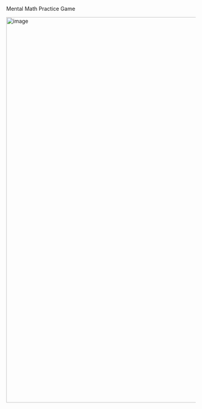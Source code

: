 Mental Math Practice Game

<img width="1919" height="1024" alt="image" src="https://github.com/user-attachments/assets/dbad58dc-d282-498a-bbf4-fa94ae5763b5" />
